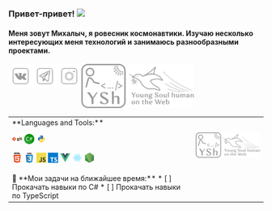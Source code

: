 ### Привет-привет! <img src="https://media.giphy.com/media/hvRJCLFzcasrR4ia7z/giphy.gif" width="25px">

<!--
**RZ3DDD/RZ3DDD** is a ✨ _special_ ✨ repository because its `README.md` (this file) appears on your GitHub profile.

Here are some ideas to get you started:

- 🔭 I’m currently working on ...
- 🌱 I’m currently learning ...
- 👯 I’m looking to collaborate on ...
- 🤔 I’m looking for help with ...
- 💬 Ask me about ...
- 📫 How to reach me: ...
- 😄 Pronouns: ...
- ⚡ Fun fact: ...
-->

#### Меня зовут Михалыч, я ровесник космонавтики. Изучаю несколько интересующих меня технологий и занимаюсь разнообразными проектами.

<img src="YSh_logos-script-birdie_grey.svg" alt="My logo" width="222"/>
<a href="https://vk.com/rz3ddd">
  <img align="left" alt="VKontakte" width="48px" src="logo_vk-wide-grey-bg.svg" />
</a>
<a href="https://t.me/RZ3DDD">
  <img align="left" alt="Telegram" width="48px" src="logo_telegram-grey-bg.svg" />
</a>
<a href="https://www.instagram.com/yshonweb">
  <img align="left" alt="Instagram" width="48px" src="logo_instagram-grey-bg.svg" />
</a>
 

<br />
<table cellpadding="5" border="0" >
  <tr>
    <td>
**Languages and Tools:**

<code><img height="20" src="https://raw.githubusercontent.com/github/explore/80688e429a7d4ef2fca1e82350fe8e3517d3494d/topics/git/git.png"></code>
<code><img height="20" src="https://raw.githubusercontent.com/github/explore/80688e429a7d4ef2fca1e82350fe8e3517d3494d/topics/csharp/csharp.png"></code>
<code><img height="20" src="https://raw.githubusercontent.com/github/explore/80688e429a7d4ef2fca1e82350fe8e3517d3494d/topics/python/python.png"></code>
<!--
<code><img height="20" src="https://raw.githubusercontent.com/github/explore/80688e429a7d4ef2fca1e82350fe8e3517d3494d/topics/ruby/ruby.png"></code>
-->
<code><img height="20" src="https://raw.githubusercontent.com/github/explore/80688e429a7d4ef2fca1e82350fe8e3517d3494d/topics/html/html.png"></code>
<code><img height="20" src="https://raw.githubusercontent.com/github/explore/80688e429a7d4ef2fca1e82350fe8e3517d3494d/topics/css/css.png"></code>
<code><img height="20" src="https://raw.githubusercontent.com/github/explore/80688e429a7d4ef2fca1e82350fe8e3517d3494d/topics/javascript/javascript.png"></code>
<code><img height="20" src="https://raw.githubusercontent.com/github/explore/80688e429a7d4ef2fca1e82350fe8e3517d3494d/topics/typescript/typescript.png"></code>
<code><img height="20" src="https://raw.githubusercontent.com/github/explore/80688e429a7d4ef2fca1e82350fe8e3517d3494d/topics/vue/vue.png"></code>
<code><img height="20" src="https://raw.githubusercontent.com/github/explore/80688e429a7d4ef2fca1e82350fe8e3517d3494d/topics/react/react.png"></code>
<code><img height="20" src="https://raw.githubusercontent.com/github/explore/80688e429a7d4ef2fca1e82350fe8e3517d3494d/topics/nodejs/nodejs.png"></code>
    </td>
    <td align="center">
<img align="right" alt="YSh logo" width="322px" src="YSh_logos-script-birdie_grey.svg" />
    </td>
  </tr>
  <tr>
      <td align="left">
🚧 **Мои задачи на ближайшее время:**
<!-- TODO-IST:START -->
* [ ] Прокачать навыки по С#
* [ ] Прокачать навыки по TypeScript
<!-- TODO-IST:END -->
    </td>
    <td align="center">
   </td>
  </tr>
</table>

